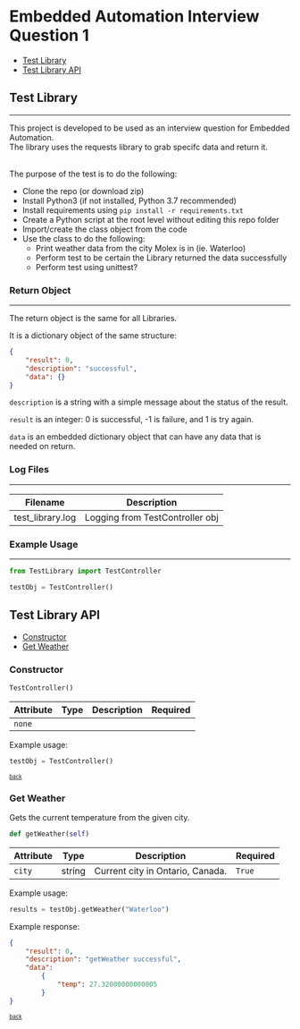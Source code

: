 # Embedded Automation Interview Question 1

* [Test Library](#test-library)
* [Test Library API](#test-library-api)

<a name="test-library"></a>

## Test Library

---

This project is developed to be used as an interview question for Embedded Automation.<br/>
The library uses the requests library to grab specifc data and return it.<br/><br/>

The purpose of the test is to do the following:

* Clone the repo (or download zip)
* Install Python3 (if not installed, Python 3.7 recommended)
* Install requirements using `pip install -r requirements.txt`
* Create a Python script at the root level without editing this repo folder
* Import/create the class object from the code
* Use the class to do the following:
    * Print weather data from the city Molex is in (ie. Waterloo)
    * Perform test to be certain the Library returned the data successfully
    * Perform test using unittest?

### Return Object

---

The return object is the same for all Libraries. 

It is a dictionary object of the same structure:

```json
{
    "result": 0,
    "description": "successful",
    "data": {}
}
```

`description` is a string with a simple message about the status of the result.

`result` is an integer: 0 is successful, -1 is failure, and 1 is try again.

`data` is an embedded dictionary object that can have any data that is needed on return.


### Log Files

---

| Filename | Description | 
| --- | --- |
| test_library.log | Logging from TestController obj |

### Example Usage

---

```python
from TestLibrary import TestController

testObj = TestController()
```

<a name="test-library-api"></a>

## Test Library API

* [Constructor](#constructor)
* [Get Weather](#get-weather)

<a name="constructor"></a>

### Constructor

```python
TestController()
```

| Attribute | Type | Description | Required |
| --- | --- | --- | --- |
| `none` |  |  |  |

Example usage:

```python
testObj = TestController()
```

<sub><sup>[back](#test-library-api)</sup></sub>

<a name="get-weather"></a>

### Get Weather

Gets the current temperature from the given city.

```python
def getWeather(self)
```
| Attribute | Type | Description | Required |
| --- | --- | --- | --- |
| `city` | string | Current city in Ontario, Canada. | `True` |

Example usage:

```python
results = testObj.getWeather("Waterloo")
```

Example response:

```json
{
	"result": 0, 
	"description": "getWeather successful", 
	"data": 
		{
			"temp": 27.32000000000005
		}
}
```

<sub><sup>[back](#test-library-api)</sup></sub>
